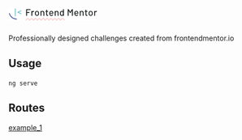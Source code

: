 # ![img.png](src/assets/readme/img.png)

Professionally designed challenges created from frontendmentor.io

## Usage
```shell
ng serve
```

## Routes

[example_1](localhost:4200/example_1)
